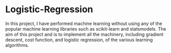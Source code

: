 # Logistic-Regression
In this project, I have performed machine learning without using any of the popular machine learning libraries such as scikit-learn and statsmodels. The aim of this project and is to implement all the machinery, including gradient descent, cost function, and logistic regression, of the various learning algorithms.
